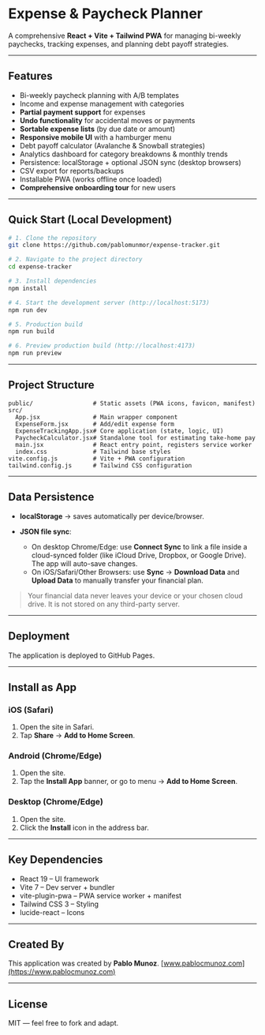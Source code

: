 # Expense & Paycheck Planner

A comprehensive **React + Vite + Tailwind PWA** for managing bi-weekly paychecks, tracking expenses, and planning debt payoff strategies.

---

## Features

- Bi-weekly paycheck planning with A/B templates
- Income and expense management with categories
- **Partial payment support** for expenses
- **Undo functionality** for accidental moves or payments
- **Sortable expense lists** (by due date or amount)
- **Responsive mobile UI** with a hamburger menu
- Debt payoff calculator (Avalanche & Snowball strategies)
- Analytics dashboard for category breakdowns & monthly trends
- Persistence: localStorage + optional JSON sync (desktop browsers)
- CSV export for reports/backups
- Installable PWA (works offline once loaded)
- **Comprehensive onboarding tour** for new users

---

## Quick Start (Local Development)

```bash
# 1. Clone the repository
git clone https://github.com/pablomunmor/expense-tracker.git

# 2. Navigate to the project directory
cd expense-tracker

# 3. Install dependencies
npm install

# 4. Start the development server (http://localhost:5173)
npm run dev

# 5. Production build
npm run build

# 6. Preview production build (http://localhost:4173)
npm run preview
```

---

## Project Structure

```
public/                 # Static assets (PWA icons, favicon, manifest)
src/
  App.jsx               # Main wrapper component
  ExpenseForm.jsx       # Add/edit expense form
  ExpenseTrackingApp.jsx# Core application (state, logic, UI)
  PaycheckCalculator.jsx# Standalone tool for estimating take-home pay
  main.jsx              # React entry point, registers service worker
  index.css             # Tailwind base styles
vite.config.js          # Vite + PWA configuration
tailwind.config.js      # Tailwind CSS configuration
```

---

## Data Persistence

* **localStorage** → saves automatically per device/browser.
* **JSON file sync**:

  * On desktop Chrome/Edge: use **Connect Sync** to link a file inside a cloud-synced folder (like iCloud Drive, Dropbox, or Google Drive). The app will auto-save changes.
  * On iOS/Safari/Other Browsers: use **Sync** → **Download Data** and **Upload Data** to manually transfer your financial plan.

> Your financial data never leaves your device or your chosen cloud drive. It is not stored on any third-party server.

---

## Deployment

The application is deployed to GitHub Pages.

---

## Install as App

### iOS (Safari)

1. Open the site in Safari.
2. Tap **Share** → **Add to Home Screen**.

### Android (Chrome/Edge)

1. Open the site.
2. Tap the **Install App** banner, or go to menu → **Add to Home Screen**.

### Desktop (Chrome/Edge)

1. Open the site.
2. Click the **Install** icon in the address bar.

---

## Key Dependencies

* React 19 – UI framework
* Vite 7 – Dev server + bundler
* vite-plugin-pwa – PWA service worker + manifest
* Tailwind CSS 3 – Styling
* lucide-react – Icons

---

## Created By

This application was created by **Pablo Munoz**.
[www.pablocmunoz.com](https://www.pablocmunoz.com)

---

## License

MIT — feel free to fork and adapt.
